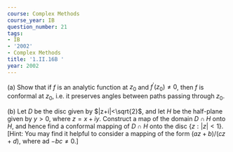 ```yaml
---
course: Complex Methods
course_year: IB
question_number: 21
tags:
- IB
- '2002'
- Complex Methods
title: '1.II.16B '
year: 2002
---
```



(a) Show that if $f$ is an analytic function at $z_{0}$ and $f^{\prime}\left(z_{0}\right) \neq 0$, then $f$ is conformal at $z_{0}$, i.e. it preserves angles between paths passing through $z_{0}$.

(b) Let $D$ be the disc given by $|z+i|<\sqrt{2}$, and let $H$ be the half-plane given by $y>0$, where $z=x+i y$. Construct a map of the domain $D \cap H$ onto $H$, and hence find a conformal mapping of $D \cap H$ onto the disc $\{z:|z|<1\}$. [Hint: You may find it helpful to consider a mapping of the form $(a z+b) /(c z+d)$, where ad $-b c \neq 0$.]